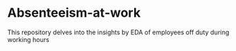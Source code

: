 # Absenteeism-at-work
This repository delves into the insights by EDA of employees off duty during working hours
